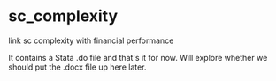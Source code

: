 # sc_complexity
link sc complexity with financial performance

It contains a Stata .do file and that's it for now. Will explore whether we should put the .docx file up here later.
